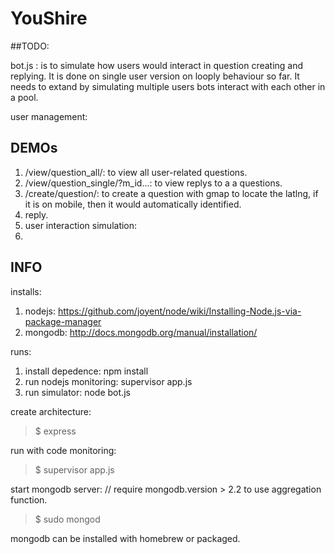 YouShire
========

##TODO:

bot.js : is to simulate how users would interact in question creating and replying. It is done on single user version on looply behaviour so far. It needs to extand by simulating multiple users bots interact with each other in a pool. 

user management: 


## DEMOs
1. /view/question_all/: to view all user-related questions. 
2. /view/question_single/?m_id…: to view replys to a a questions. 
3. /create/question/: to create a question with gmap to locate the latlng, if it is on mobile, then it would automatically identified. 
4. reply. 
5. user interaction simulation:
6. 



## INFO

installs:

1. nodejs: https://github.com/joyent/node/wiki/Installing-Node.js-via-package-manager
2. mongodb: http://docs.mongodb.org/manual/installation/

runs: 

1. install depedence: npm install
2. run nodejs monitoring: supervisor app.js
3. run simulator: node bot.js


create architecture:
>$ express

run with code monitoring:
>$ supervisor app.js

start mongodb server: // require mongodb.version > 2.2 to use aggregation function. 
>$ sudo mongod

mongodb can be installed with homebrew or packaged. 
